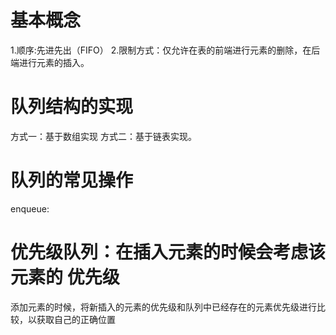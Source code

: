 # 基本概念
  1.顺序:先进先出（FIFO）
  2.限制方式：仅允许在表的前端进行元素的删除，在后端进行元素的插入。
# 队列结构的实现
  方式一：基于数组实现
  方式二：基于链表实现。
# 队列的常见操作
  enqueue:
# 优先级队列：在插入元素的时候会考虑该元素的 优先级
添加元素的时候，将新插入的元素的优先级和队列中已经存在的元素优先级进行比较，以获取自己的正确位置